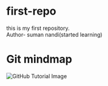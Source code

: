 # first-repo
this is my first repository.
<br>
Author- suman nandi(started learning)
<br>
# Git mindmap
![GitHub Tutorial Image](git_github_tutorial.png)
